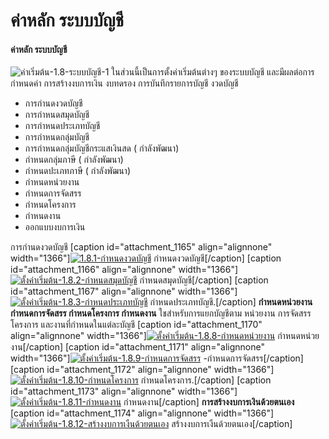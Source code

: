 # ค่าหลัก ระบบบัญชี

#### ค่าหลัก ระบบบัญชี

![ค่าเริ่มต้น-1.8-ระบบบัญชี-1](http://www.smlaccount.com/manual/wp-content/uploads/2017/10/ค่าเริ่มต้น-1.8-ระบบบัญชี-1.jpg)
ในส่วนนี้เป็นการตั้งค่าเริ่มต้นต่างๆ ของระบบบัญชี และมีผลต่อการกำหนดค่า
การสร้างงบการเงิน งบทดรอง การบันทึกรายการบัญชี งวดบัญชี

  * การกำนดงวดบัญชี
  * การกำหนดสมุดบัญชี
  * การกำหนดประเภทบัญชี
  * การกำหนดกลุ่มบัญชี
  * การกำหนดกลุ่มบัญชีกระแสเงินสด ( กำลังพัฒนา)
  * กำหนดกลุ่มภาษี ( กำลังพัฒนา)
  * กำหนดปะเภทภาษี ( กำลังพัฒนา)
  * กำหนดหน่วยงาน
  * กำหนดการจัดสรร
  * กำหนดโครงการ
  * กำหนดงาน
  * ออกแบบงบการเงิน

  การกำนดงวดบัญชี [caption id="attachment_1165" align="alignnone"
width="1366"][![1.8.1-กำหนดงวดบัญชี](http://www.smlaccount.com/manual/wp-content/uploads/2017/10/1.8.1-กำหนดงวดบัญชี.jpg)](http://www.smlaccount.com/manual/wp-content/uploads/2017/10/1.8.1-กำหนดงวดบัญชี.jpg) กำหนดงวดบัญชี[/caption]
[caption id="attachment_1166" align="alignnone"
width="1366"][![ตั้งค่าเริ่มต้น-1.8.2-กำหนดสมุดบัญชี](http://www.smlaccount.com/manual/wp-content/uploads/2017/10/ตั้งค่าเริ่มต้น-1.8.2-กำหนดสมุดบัญชี.jpg)](http://www.smlaccount.com/manual/wp-content/uploads/2017/10/ตั้งค่าเริ่มต้น-1.8.2-กำหนดสมุดบัญชี.jpg)
กำหนดสมุดบัญชี[/caption]   [caption id="attachment_1167" align="alignnone"
width="1366"][![ตั้งค่าเริ่มต้น-1.8.3-กำหนดประเภทบัญชี](http://www.smlaccount.com/manual/wp-content/uploads/2017/10/ตั้งค่าเริ่มต้น-1.8.3-กำหนดประเภทบัญชี.jpg)](http://www.smlaccount.com/manual/wp-content/uploads/2017/10/ตั้งค่าเริ่มต้น-1.8.3-กำหนดประเภทบัญชี.jpg)
กำหนดประเภทบัญชี.[/caption]   **กำหนดหน่วยงาน กำหนดการจัดสรร กำหนดโครงการ
กำหนดงาน** ใชสำหรับการแยกบัญชีตาม หน่วยงาน การจัดสรร โครงการ
และงานที่กำหนดในแต่ละบัญชี [caption id="attachment_1170" align="alignnone"
width="1366"][![ตั้งค่าเริ่มต้น-1.8.8-กำหนดหน่วยงาน](http://www.smlaccount.com/manual/wp-content/uploads/2017/10/ตั้งค่าเริ่มต้น-1.8.8-กำหนดหน่วยงาน.jpg)](http://www.smlaccount.com/manual/wp-content/uploads/2017/10/ตั้งค่าเริ่มต้น-1.8.8-กำหนดหน่วยงาน.jpg)
กำหนดหน่วยงาน[/caption] [caption id="attachment_1171" align="alignnone"
width="1366"][![ตั้งค่าเริ่มต้น-1.8.9-กำหนดการจัดสรร](http://www.smlaccount.com/manual/wp-content/uploads/2017/10/ตั้งค่าเริ่มต้น-1.8.9-กำหนดการจัดสรร.jpg)](http://www.smlaccount.com/manual/wp-content/uploads/2017/10/ตั้งค่าเริ่มต้น-1.8.9-กำหนดการจัดสรร.jpg)
-กำหนดการจัดสรร[/caption] [caption id="attachment_1172" align="alignnone"
width="1366"][![ตั้งค่าเริ่มต้น-1.8.10-กำหนดโครงการ](http://www.smlaccount.com/manual/wp-content/uploads/2017/10/ตั้งค่าเริ่มต้น-1.8.10-กำหนดโครงการ.jpg)](http://www.smlaccount.com/manual/wp-content/uploads/2017/10/ตั้งค่าเริ่มต้น-1.8.10-กำหนดโครงการ.jpg)
กำหนดโครงการ.[/caption] [caption id="attachment_1173" align="alignnone"
width="1366"][![ตั้งค่าเริ่มต้น-1.8.11-กำหนดงาน](http://www.smlaccount.com/manual/wp-content/uploads/2017/10/ตั้งค่าเริ่มต้น-1.8.11-กำหนดงาน.jpg)](http://www.smlaccount.com/manual/wp-content/uploads/2017/10/ตั้งค่าเริ่มต้น-1.8.11-กำหนดงาน.jpg)
กำหนดงาน[/caption]     **การสร้างงบการเงินด้วยตนเอง** [caption
id="attachment_1174" align="alignnone"
width="1366"][![ตั้งค่าเริ่มต้น-1.8.12-สร้างงบการเงืนด้วยตนเอง](http://www.smlaccount.com/manual/wp-content/uploads/2017/10/ตั้งค่าเริ่มต้น-1.8.12-สร้างงบการเงืนด้วยตนเอง.jpg)](http://www.smlaccount.com/manual/wp-content/uploads/2017/10/ตั้งค่าเริ่มต้น-1.8.12-สร้างงบการเงืนด้วยตนเอง.jpg)
สร้างงบการเงืนด้วยตนเอง[/caption]  

